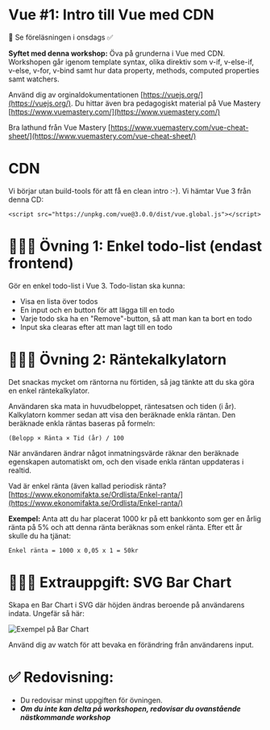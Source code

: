 
# Vue #1: Intro till Vue med CDN
👋 Se föreläsningen i onsdags ✅ 

**Syftet med denna workshop:** Öva på grunderna i Vue med CDN. Workshopen går igenom template syntax, olika direktiv som v-if, v-else-if, v-else, v-for, v-bind samt hur data property, methods, computed properties samt watchers.

Använd dig av orginaldokumentationen [https://vuejs.org/](https://vuejs.org/). Du hittar även bra pedagogiskt material på Vue Mastery [https://www.vuemastery.com/](https://www.vuemastery.com/)

Bra lathund från Vue Mastery [https://www.vuemastery.com/vue-cheat-sheet/](https://www.vuemastery.com/vue-cheat-sheet/)

# CDN

Vi börjar utan build-tools för att få en clean intro :-). Vi hämtar Vue 3 från denna CD:

```
<script src="https://unpkg.com/vue@3.0.0/dist/vue.global.js"></script>

```
# 👩🏽‍💻 Övning 1: Enkel todo-list (endast frontend)

Gör en enkel todo-list i Vue 3. Todo-listan ska kunna:

* Visa en lista över todos
* En input och en button för att lägga till en todo
* Varje todo ska ha en "Remove"-button, så att man kan ta bort en todo
* Input ska clearas efter att man lagt till en todo


# 👩🏽‍💻 Övning 2: Räntekalkylatorn


Det snackas mycket om räntorna nu förtiden, så jag tänkte att du ska göra en enkel räntekalkylator.

Användaren ska mata in huvudbeloppet, räntesatsen och tiden (i år). Kalkylatorn kommer sedan att visa den beräknade enkla räntan. Den beräknade enkla räntas baseras på formeln:

```(Belopp × Ränta × Tid (år) / 100 ```

När användaren ändrar något inmatningsvärde räknar den beräknade egenskapen automatiskt om, och den visade enkla räntan uppdateras i realtid.

Vad är enkel ränta (även kallad periodisk ränta? [https://www.ekonomifakta.se/Ordlista/Enkel-ranta/](https://www.ekonomifakta.se/Ordlista/Enkel-ranta/)

**Exempel:**
Anta att du har placerat 1000 kr på ett bankkonto som ger en årlig ränta på 5% och att denna ränta beräknas som enkel ränta. Efter ett år skulle du ha tjänat:

```Enkel ränta = 1000 x 0,05 x 1 = 50kr ```



# 🏃🏽‍♂️ Extrauppgift: SVG Bar Chart


Skapa en Bar Chart i SVG där höjden ändras beroende på användarens indata. Ungefär så här:

![Exempel på Bar Chart](https://github.com/chasacademy-sandra-larsson/vue--workshop-1/blob/main/svg_bar_chart.png)

Använd dig av watch för att bevaka en förändring från användarens input.


# ✅ Redovisning:
* Du redovisar minst uppgiften för övningen. 
* ***Om du inte kan delta på workshopen, redovisar du ovanstående nästkommande workshop***








